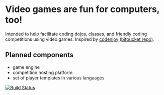 # Video games are fun for computers, too!

Intended to help facilitate coding dojos, classes, and friendly coding competitions using video games. Inspired by [codenjoy](http://codenjoy.com/portal/) [(bitbucket repo)](https://bitbucket.org/codenjoy/codenjoy-game).

## Planned components
* game engine
* competition hosting platform
* set of player templates in various languages

[![Build Status](https://travis-ci.org/rhoegg/codemelee.svg?branch=master)](https://travis-ci.org/rhoegg/codemelee)